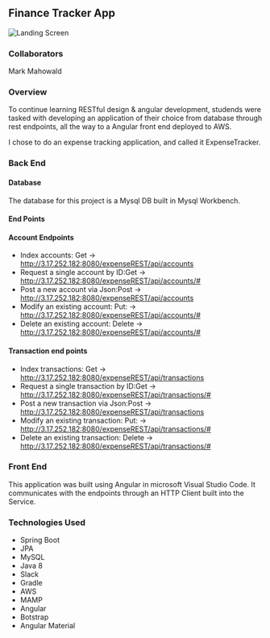 ## Finance Tracker App
![Landing Screen](https://img.publishthis.com/images/clientImages/cid1235/2015/05/e/c/d/ecddd192a9076283e2d5fcfb617d9702_clientImage_1000x667_xlarge_original_1.jpg)

### Collaborators

Mark Mahowald

### Overview

To continue learning RESTful design & angular development, studends were tasked with developing an application of their choice from database through rest endpoints, all the way to a Angular front end deployed to AWS. 

I chose to do an expense tracking application, and called it ExpenseTracker. 

### Back End

#### Database
The database for this project is a Mysql DB built in Mysql Workbench. 

#### End Points

#### Account Endpoints
* Index accounts: Get -> http://3.17.252.182:8080/expenseREST/api/accounts 
* Request a single account by ID:Get ->  http://3.17.252.182:8080/expenseREST/api/accounts/#
* Post a new account via Json:Post ->  http://3.17.252.182:8080/expenseREST/api/accounts
* Modify an existing account: Put: -> http://3.17.252.182:8080/expenseREST/api/accounts/#
* Delete an existing account: Delete -> http://3.17.252.182:8080/expenseREST/api/accounts/#

#### Transaction end points
* Index transactions: Get -> http://3.17.252.182:8080/expenseREST/api/transactions 
* Request a single transaction by ID:Get ->  http://3.17.252.182:8080/expenseREST/api/transactions/#
* Post a new transaction via Json:Post ->  http://3.17.252.182:8080/expenseREST/api/transactions
* Modify an existing transaction: Put: -> http://3.17.252.182:8080/expenseREST/api/transactions/#
* Delete an existing transaction: Delete -> http://3.17.252.182:8080/expenseREST/api/transactions/#


### Front End
This application was built using Angular in microsoft Visual Studio Code. It communicates with the endpoints through an HTTP Client built into the Service.  

### Technologies Used

* Spring Boot
* JPA
* MySQL
* Java 8 
* Slack
* Gradle
* AWS
* MAMP
* Angular
* Botstrap
* Angular Material

